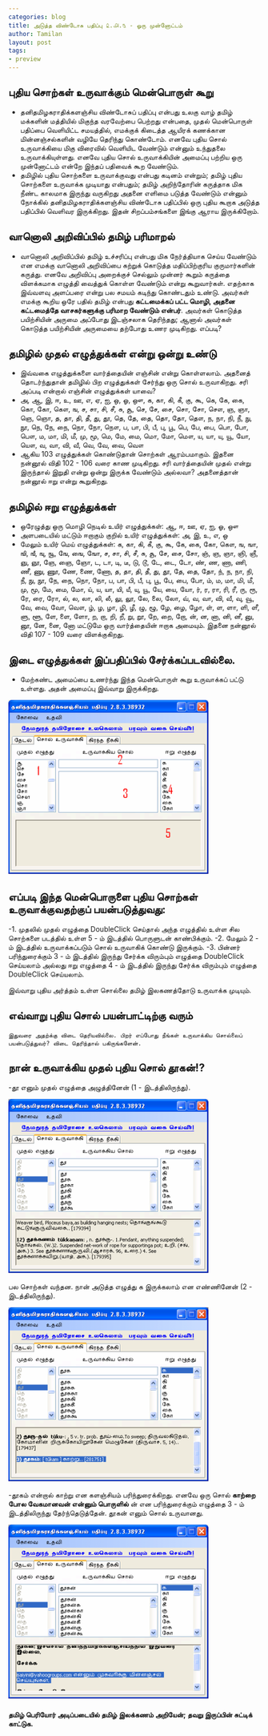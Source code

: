 ```yaml
---
categories: blog
title: அடுத்த விண்டோசு பதிப்பு ௨.௮.௩ - ஓரு முன்னோட்டம்
author: Tamilan
layout: post
tags: 
- preview
---
```

## புதிய சொற்கள் உருவாக்கும் மென்பொருள் கூறு

 - தனிதமிழகராதிக்களஞ்சிய விண்டோசுப் பதிப்பு என்பது உலகு வாழ் தமிழ் மக்களின் மத்தியில் மிகுந்த வரவேற்பை பெற்றது என்பதை, முதல் மென்பொருள் பதிப்பை வெளியிட்ட சமயத்தில், எமக்குக் கிடைத்த ஆயிரக் கணக்கான மின்னஞ்சல்களின் வழியே தெரிந்து கொண்டோம். எனவே புதிய சொல் உருவாக்கியை மிகு விரைவில் வெளியிட வேண்டும் என்னும் உந்துதலை உருவாக்கியுள்ளது. எனவே புதிய சொல் உருவாக்கியின் அமைப்பு பற்றிய ஒரு முன்னோட்டம் என்றே இந்தப் பதிவைக் கூற வேண்டும்.
 - தமிழில் புதிய சொற்களை உருவாக்குவது என்பது கடினம் என்றும்; தமிழ் புதிய சொற்களை உருவாக்க முடியாது என்பதும்; தமிழ் அறிந்தோரின் கருத்தாக மிக நீண்ட காலமாக இருந்து வருகிறது அதனை எளிமை படுத்த வேண்டும் என்னும் நோக்கில் தனிதமிழகராதிக்களஞ்சிய விண்டோசு பதிப்பில் ஒரு புதிய கூறாக அடுத்த பதிப்பில் வெளிவர இருக்கிறது. இதன் சிறப்பம்சங்களை இங்கு ஆராய இருக்கிறோம்.

## வானொலி அறிவிப்பில் தமிழ் பரிமாறல்

 - வானொலி அறிவிப்பில் தமிழ் உச்சரிப்பு என்பது மிக நேர்த்தியாக செய்ய வேண்டும் என எமக்கு வானொலி அறிவிப்பை கற்றுக் கொடுத்த மதிப்பிற்குரிய குருமார்களின் கருத்து. எனவே அறிவிப்பு அறைக்குச் செல்லும் முன்னர் கூறும் கருத்தை விளக்கமாக எழுத்தி வைத்துக் கொள்ள வேண்டும் என்று கூறுவார்கள். எதற்காக இவ்வளவு அளப்பரை என்று பல சமயம் கடிந்து கொண்டதும் உண்டு. அவர்கள் எமக்கு கூறிய ஒரே பதில் தமிழ் என்பது **கட்டமைக்கப் பட்ட மொழி, அதனை கட்டமைத்தே வாசகர்களுக்கு பரிமாற வேண்டும் என்பர்**. அவர்கள் கொடுத்த பயிற்சியின் அருமை அப்போது இடஞ்சலாக தெரிந்தது; ஆனால் அவர்கள் கொடுத்த பயிற்சியின் அருமையை தற்போது உணர முடிகிறது. எப்படி?

## தமிழில் முதல் எழுத்துக்கள் என்று ஒன்று உண்டு
 - இவ்வகை எழுத்துக்களை வார்த்தையின் எஞ்சின் என்று கொள்ளலாம். அதனைத் தொடர்ந்துதான் தமிழில் பிற எழுத்துக்கள் சேர்ந்து ஒரு சொல் உருவாகிறது. சரி அப்படி என்றால் எஞ்சின் எழுத்துக்கள் யாவை?
 - அ, ஆ, இ, ஈ, உ, ஊ, எ, ஏ, ஐ, ஒ, ஓ, ஔ, க, கா, கி, கீ, கு, கூ, கெ, கே, கை, கொ, கோ, கௌ, ங, ச, சா, சி, சீ, சு, சூ, செ, சே, சை, சொ, சோ, சௌ, ஞ, ஞா, ஞெ, ஞொ, த, தா, தி, தீ, து, தூ, தெ, தே, தை, தொ, தோ, தௌ, ந, நா, நி, நீ, நு, நூ, நெ, நே, நை, நொ, நோ, நௌ, ப, பா, பி, பீ, பு, பூ, பெ, பே, பை, பொ, போ, பௌ, ம, மா, மி, மீ, மு, மூ, மெ, மே, மை, மொ, மோ, மௌ, ய, யா, யு, யூ, யோ, யௌ, வ, வா, வி, வீ, வெ, வே, வை, வௌ
 - ஆகிய 103 எழுத்துக்கள் கொண்டுதான் சொற்கள் ஆரம்பமாகும். இதனை நன்னூல் விதி 102 - 106 வரை காண முடிகிறது. சரி வார்த்தையின் முதல் என்று இருந்தால் இறுதி என்று ஒன்று இருக்க வேண்டும் அல்லவா? அதனைத்தான் நன்னூல் ஈறு என்று கூறுகிறது.

## தமிழில் ஈறு எழுத்துக்கள்
 - ஒரேழுத்து ஒரு மொழி நெடில் உயிர் எழுத்துக்கள்: ஆ, ஈ, ஊ, ஏ, ஐ, ஓ, ஔ
 - அளபடையில் மட்டும் ஈறாகும் குறில் உயிர் எழுத்துக்கள்: அ, இ, உ, எ, ஒ
 - மேலும் உயிர் மெய் எழுத்துக்கள்: க, கா, கி, கீ, கு, கூ, கே, கை, கோ, கௌ, ங, ஙா, ஙி, ஙீ, ஙு, ஙூ, ஙே, ஙை, ஙோ, ச, சா, சி, சீ, சு, சூ, சே, சை, சோ, ஞ், ஞ, ஞா, ஞி, ஞீ, ஞு, ஞூ, ஞே, ஞை, ஞோ, ட, டா, டி, டீ, டு, டூ, டே, டை, டோ, ண், ண, ணா, ணி, ணீ, ணு, ணூ, ணே, ணை, ணோ, த, தா, தி, தீ, து, தூ, தே, தை, தோ, ந், ந, நா, நி, நீ, நு, நூ, நே, நை, நொ, நோ, ப, பா, பி, பீ, பு, பூ, பே, பை, போ, ம், ம, மா, மி, மீ, மு, மூ, மே, மை, மோ, ய், ய, யா, யி, யீ, யு, யூ, யே, யை, யோ, ர், ர, ரா, ரி, ரீ, ரு, ரூ, ரே, ரை, ரோ, ல், ல, லா, லி, லீ, லு, லூ, லே, லை, லோ, வ், வ, வா, வி, வீ, வு, வூ, வே, வை, வோ, வௌ, ழ், ழ, ழா, ழி, ழீ, ழு, ழூ, ழே, ழை, ழோ, ள், ள, ளா, ளி, ளீ, ளு, ளூ, ளே, ளை, ளோ, ற, றா, றி, றீ, று, றூ, றே, றை, றோ, ன், ன, னா, னி, னீ, னு, னூ, னே, னை, னோ மட்டுமே ஒரு வார்த்தையின் ஈறாக அமையும். இதனை நன்னூல் விதி 107 - 109 வரை விளக்குகிறது.

## இடை எழுத்துக்கள் இப்பதிப்பில் சேர்க்கப்படவில்லை.

 - மேற்கண்ட அமைப்பை உணர்ந்து இந்த மென்பொருள் கூறு உருவாக்கப் பட்டு உள்ளது. அதன் அமைப்பு இவ்வாறு இருக்கிறது.

<img src="/images/soluruvakki_basic.PNG" />

## எப்படி இந்த மென்பொருளை புதிய சொற்கள் உருவாக்குவதற்குப் பயன்படுத்துவது:
	
 -1. முதலில் முதல் எழுத்தை DoubleClick செய்தால் அந்த எழுத்தில் உள்ள சில சொற்களை படத்தில் உள்ள 5 - ம் இடத்தில் பொருளுடன் காண்பிக்கும்.
 -2. மேலும் 2 - ம் இடத்தில் உருவாக்கப்படும் சொல் உருவாகிக் கொண்டு இருக்கும்.
 -3. பின்னர் பரிந்துரைக்கும் 3 - ம் இடத்தில் இருந்து சேர்க்க விரும்பும் எழுத்தை DoubleClick செய்யலாம் அல்லது ஈறு எழுத்தை 4 - ம் இடத்தில் இருந்து சேர்க்க விரும்பும் எழுத்தை DoubleClick செய்யலாம்.

இவ்வாறு புதிய அர்த்தம் உள்ள சொல்லை தமிழ் இலகணத்தோடு உருவாக்க முடியும்.

## எவ்வாறு புதிய சொல் பயன்பாட்டிற்கு வரும்

	இதுவரை அதற்க்கு விடை தெரியவில்லை. பிறர் எப்போது நீங்கள் உருவாக்கிய சொல்லைப் பயன்படுத்துவர்? விடை தெரிந்தால் பகிருங்களேன்.
	
## நான் உருவாக்கிய முதல் புதிய சொல் தூகன்!?

 -தூ எனும் முதல் எழுத்தை அழுத்தினேன் (1 - இடத்திலிருந்து).

<img src="/images/thuukan_1.PNG" />

பல சொற்கள் வந்தன. நான் அடுத்த எழுத்து க இருக்கலாம் என எண்ணினேன் (2 - இடத்திலிருந்து). 

<img src="/images/thuukan_2.PNG" />
	
 -தூகம் என்றால் காற்று என களஞ்சியம் பரிந்துரைக்கிறது. எனவே ஒரு சொல் **காற்றை போல வேகமானவன் என்னும் பொருளில்** ன் என பரிந்துரைக்கும் எழுத்தை 3 - ம் இடத்திலிருந்து தேர்ந்தெடுத்தேன். தூகன் எனும் சொல் உருவானது.

<img src="/images/thuukan_3.PNG" />
	
#### தமிழ் பெரியோர் அடிப்படையில் தமிழ் இலக்கணம் அறியேன்; தவறு இருப்பின் சுட்டிக் காட்டுக.